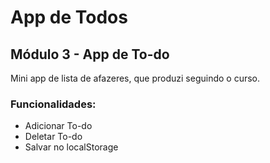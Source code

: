 # App de Todos

## Módulo 3 - App de To-do
Mini app de lista de afazeres, que produzi seguindo o curso.

### Funcionalidades:

- Adicionar To-do
- Deletar To-do
- Salvar no localStorage
